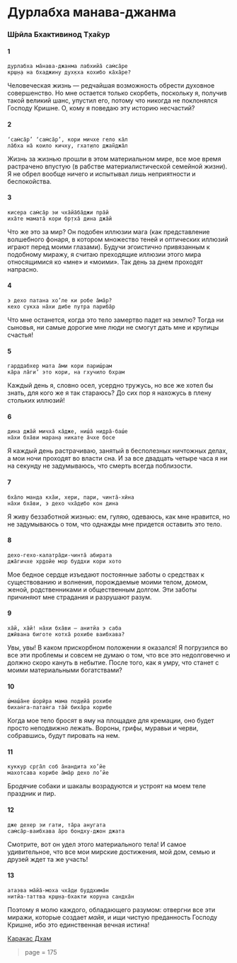 # Дурлабха манава-джанма

### Ш́рӣла Бхактивинод Т̣ха̄кур

#### 1

    дурлабха ма̄нава-джанма лабхийа̄ сам̇са̄ре
    кр̣ш̣н̣а на бхаджину дух̣кха кохибо ка̄ха̄ре?

Человеческая жизнь — редчайшая возможность обрести духовное совершенство. Но мне остается только скорбеть, поскольку я, получив такой великий шанс, упустил его, потому что никогда не поклонялся Господу Кришне. О, кому я поведаю эту историю несчастий?

#### 2

    ‘сам̇са̄р’ ‘сам̇са̄р’, кори мичхе гело ка̄л
    ла̄бха на̄ коило кичху, гхат̣ило джан̃джа̄л

Жизнь за жизнью прошли в этом материальном мире, все мое время растрачено впустую (в рабстве материалистической семейной жизни). Я не обрел вообще ничего и испытывал лишь неприятности и беспокойства.

#### 3

    кисера сам̇са̄р эи чха̄йа̄ба̄джи пра̄й
    иха̄те мамата̄ кори бр̣тха̄ дина джа̄й

Что же это за мир? Он подобен иллюзии мага (как представление волшебного фонаря, в котором множество теней и оптических иллюзий играют перед моими глазами). Будучи эгоистично привязанным к подобному миражу, я считаю преходящие иллюзии этого мира относящимися ко «мне» и «моими». Так день за днем проходят напрасно.

#### 4

    э дехо патана хо’ле ки робе а̄ма̄р?
    кехо сукха на̄хи дибе путра париба̄р

Что мне останется, когда это тело замертво падет на землю? Тогда ни сыновья, ни самые дорогие мне люди не смогут дать мне и крупицы счастья!

#### 5

    гарддабхер мата а̄ми кори париш́рам
    ка̄ра ла̄ги’ это кори, на гхучило бхрам

Каждый день я, словно осел, усердно тружусь, но все же хотел бы знать, для кого же я так стараюсь? До сих пор я нахожусь в плену стольких иллюзий!

#### 6

    дина джа̄й мичха̄ ка̄дже, ниш́а̄ нидра̄-баш́е
    на̄хи бха̄ви маран̣а никат̣е а̄чхе босе

Я каждый день растрачиваю, занятый в бесполезных ничтожных делах, а мои ночи проходят во власти сна. И за все двадцать четыре часа я ни на секунду не задумываюсь, что смерть всегда поблизости.

#### 7

    бха̄ло манда кха̄и, хери, пари, чинта̄-хӣна
    на̄хи бха̄ви, э дехо чха̄д̣ибо кон дина

Я живу беззаботной жизнью: ем, гуляю, одеваюсь, как мне нравится, но не задумываюсь о том, что однажды мне придется оставить это тело.

#### 8

    дехо-гехо-калатра̄ди-чинта̄ абирата
    джа̄гичхе хр̣дойе мор буддхи кори хото

Мое бедное сердце изъедают постоянные заботы о средствах к существованию и волнения, порождаемые моими телом, домом, женой, родственниками и общественным долгом. Эти заботы причиняют мне страдания и разрушают разум.

#### 9

    ха̄й, ха̄й! на̄хи бха̄ви — анитйа э саба
    джӣвана биготе котха̄ рохибе ваибхава?

Увы, увы! В каком прискорбном положении я оказался! Я погрузился во все эти проблемы и совсем не думаю о том, что все это недолговечно и должно скоро кануть в небытие. После того, как я умру, что станет с моими материальными богатствами?

#### 10

    ш́маш́а̄не ш́орӣра мама под̣ийа̄ рохибе
    бихан̇га-патан̇га та̄й биха̄ра корибе

Когда мое тело бросят в яму на площадке для кремации, оно будет просто неподвижно лежать. Вороны, грифы, муравьи и черви, собравшись, будут пировать на нем.

#### 11

    куккур ср̣га̄л соб а̄нандита хо’йе
    махотсава корибе а̄ма̄р дехо ло’йе

Бродячие собаки и шакалы возрадуются и устроят на моем теле праздник и пир.

#### 12

    дже дехер эи гати, та̄ра анугата
    сам̇са̄р-ваибхава а̄ро бондху-джон джата

Смотрите, вот он удел этого материального тела! И самое удивительное, что все мои мирские достижения, мой дом, семью и друзей ждет та же участь!

#### 13

    атаэва ма̄йа̄-моха чха̄д̣и буддхима̄н
    нитйа-таттва кр̣ш̣н̣а-бхакти коруна сандха̄н

Поэтому я молю каждого, обладающего разумом: отвергни все эти миражи, которые создает *майя*, и ищи чистую преданность Господу Кришне, ибо это единственная вечная истина!

[Каракас Дхам](https://soundcloud.com/bharatimaharaj/shchsm-karakas-durlava-manava)


> page = 175